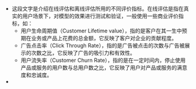 - 这段文字是介绍在线评估和离线评估所用的不同评价指标。在线评估是指在真实的用户场景下，对模型的效果进行测试和验证，一般使用一些商业评价指标，如：
	- 用户生命周期值（Customer Lifetime value），指的是客户在其一生中预期在业务或产品上花费的总金额，它反映了客户对企业的贡献程度。
	- 广告点击率（Click Through Rate），指的是广告被点击的次数与广告被展示的次数之比，它反映了广告的吸引力和有效性。
	- 用户流失率（Customer Churn Rate），指的是在一定时间内，停止使用产品或服务的用户数与总用户数之比，它反映了用户对产品或服务的满意度和忠诚度。
-